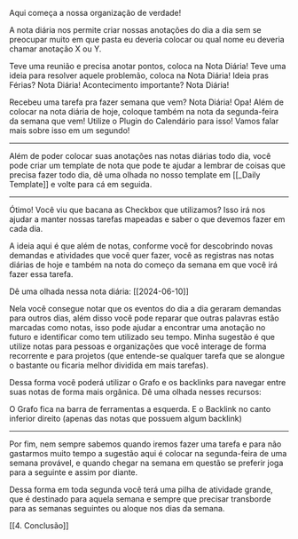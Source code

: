 Aqui começa a nossa organização de verdade!

A nota diária nos permite criar nossas anotações do dia a dia sem se preocupar muito em que pasta eu deveria colocar ou qual nome eu deveria chamar anotação X ou Y.

Teve uma reunião e precisa anotar pontos, coloca na Nota Diária!
Teve uma ideia para resolver aquele problemão, coloca na Nota Diária!
Ideia pras Férias? Nota Diária!
Acontecimento importante? Nota Diária!

Recebeu uma tarefa pra fazer semana que vem? Nota Diária!
Opa!
Além de colocar na nota diária de hoje, coloque também na nota da segunda-feira da semana que vem!
Utilize o Plugin do Calendário para isso!
Vamos falar mais sobre isso em um segundo!
___

Além de poder colocar suas anotações nas notas diárias todo dia, você pode criar um template de nota que pode te ajudar a lembrar de coisas que precisa fazer todo dia, dê uma olhada no nosso template em [[_Daily Template]] e volte para cá em seguida.

___
Ótimo!
Você viu que bacana as Checkbox que utilizamos?
Isso irá nos ajudar a manter nossas tarefas mapeadas e saber o que devemos fazer em cada dia.

A ideia aqui é que além de notas, conforme você for descobrindo novas demandas e atividades que você quer fazer, você as registras nas notas diárias de hoje e também na nota do começo da semana em que você irá fazer essa tarefa.

Dê uma olhada nessa nota diária: [[2024-06-10]]

Nela você consegue notar que os eventos do dia a dia geraram demandas para outros dias, além disso você pode reparar que outras palavras estão marcadas como notas, isso pode ajudar a encontrar uma anotação no futuro e identificar como tem utilizado seu tempo. Minha sugestão é que utilize notas para pessoas e organizações que você interage de forma recorrente e para projetos (que entende-se qualquer tarefa que se alongue o bastante ou ficaria melhor dividida em mais tarefas).

Dessa forma você poderá utilizar o Grafo e os backlinks para navegar entre suas notas de forma mais orgânica. Dê uma olhada nesses recursos:

O Grafo fica na barra de ferramentas a esquerda.
E o Backlink no canto inferior direito (apenas das notas que possuem algum backlink)

___
Por fim, nem sempre sabemos quando iremos fazer uma tarefa e para não gastarmos muito tempo a sugestão aqui é colocar na segunda-feira de uma semana provável, e quando chegar na semana em questão se preferir joga para a seguinte e assim por diante.

Dessa forma em toda segunda você terá uma pilha de atividade grande, que é destinado para aquela semana e sempre que precisar transborde para as semanas seguintes ou aloque nos dias da semana.

[[4. Conclusão]]